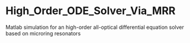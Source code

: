 # High_Order_ODE_Solver_Via_MRR
Matlab simulation for an high-order all-optical differential equation solver based on microring resonators
